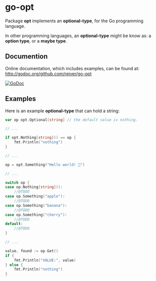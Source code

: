 # go-opt

Package **opt** implements an **optional-type**, for the Go programming language.

In other programming languages, an **optional-type** might be know as: a **option type**, or a **maybe type**.

## Documention

Online documentation, which includes examples, can be found at: http://godoc.org/github.com/reiver/go-opt

[![GoDoc](https://godoc.org/github.com/reiver/go-opt?status.svg)](https://godoc.org/github.com/reiver/go-opt)

## Examples

Here is an example **optional-type** that can hold a string:
```go
var op opt.Optional[string] // the default value is nothing.

// ...

if opt.Nothing[string]() == op {
	fmt.Println("nothing")
}

// ...

op = opt.Something("Hello world! 👾")

// ...

switch op {
case op.Nothing[string]():
	//@TODO
case op.Something("apple"):
	//@TODO
case op.Something("banana"):
	//@TODO
case op.Something("cherry"):
	//@TODO
default:
	//@TODO
}

// ...

value, found := op.Get()
if {
	fmt.Println("VALUE:", value)
} else {
	fmt.Println("nothing")
}
```
